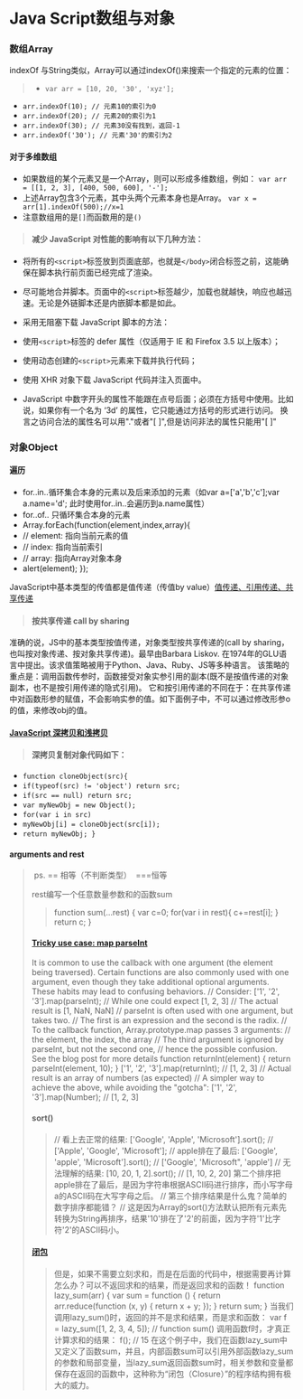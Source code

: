 # Java Script数组与对象
### 数组Array
indexOf
与String类似，Array可以通过indexOf()来搜索一个指定的元素的位置：
> * `var arr = [10, 20, '30', 'xyz'];`
* `arr.indexOf(10); // 元素10的索引为0`
* `arr.indexOf(20); // 元素20的索引为1`
* `arr.indexOf(30); // 元素30没有找到，返回-1`
* `arr.indexOf('30'); // 元素'30'的索引为2`
#### 对于多维数组
* 如果数组的某个元素又是一个Array，则可以形成多维数组，例如：
`var arr = [[1, 2, 3], [400, 500, 600], '-'];`
* 上述Array包含3个元素，其中头两个元素本身也是Array。
`var x = arr[1].indexOf(500);//x=1`  
* 注意数组用的是`[]`而函数用的是`()`

> #### 减少 JavaScript 对性能的影响有以下几种方法：
* 将所有的`<script>`标签放到页面底部，也就是`</body>`闭合标签之前，这能确保在脚本执行前页面已经完成了渲染。
* 尽可能地合并脚本。页面中的`<script>`标签越少，加载也就越快，响应也越迅速。无论是外链脚本还是内嵌脚本都是如此。
* 采用无阻塞下载 JavaScript 脚本的方法：
* 使用`<script>`标签的 defer 属性（仅适用于 IE 和 Firefox 3.5 以上版本）；
* 使用动态创建的`<script>`元素来下载并执行代码；
* 使用 XHR 对象下载 JavaScript 代码并注入页面中。 

* JavaScript 中数字开头的属性不能跟在点号后面；必须在方括号中使用。比如说，如果你有一个名为 ‘3d’ 的属性，它只能通过方括号的形式进行访问。 换言之访问合法的属性名可以用"."或者"[ ]",但是访问非法的属性只能用"[ ]"
### 对象Object
#### 遍历
* for..in..循环集合本身的元素以及后来添加的元素（如var a=['a','b','c'];var a.name='d'; 此时使用for..in..会遍历到a.name属性）
* for..of.. 只循环集合本身的元素
* Array.forEach(function(element,index,array){
 * // element: 指向当前元素的值
 * // index: 指向当前索引
 * // array: 指向Array对象本身
 * alert(element); });

JavaScript中基本类型的传值都是值传递（传值by value）[值传递、引用传递、共享传递](https://segmentfault.com/a/1190000005794070)
> #### 按共享传递 call by sharing
准确的说，JS中的基本类型按值传递，对象类型按共享传递的(call by sharing，也叫按对象传递、按对象共享传递)。最早由Barbara Liskov. 在1974年的GLU语言中提出。该求值策略被用于Python、Java、Ruby、JS等多种语言。
该策略的重点是：调用函数传参时，函数接受对象实参引用的副本(既不是按值传递的对象副本，也不是按引用传递的隐式引用)。 它和按引用传递的不同在于：在共享传递中对函数形参的赋值，不会影响实参的值。如下面例子中，不可以通过修改形参o的值，来修改obj的值。


#### [JavaScript 深拷贝和浅拷贝](http://www.jb51.net/article/91906.htm)
> #### 深拷贝复制对象代码如下：
* `function cloneObject(src){ `
* `if(typeof(src) != 'object') return src; `
* `if(src == null) return src;` 
* `var myNewObj = new Object();` 
* `for(var i in src) `
* `myNewObj[i] = cloneObject(src[i]); `
* `return myNewObj; } `



#### arguments and rest
>	<script type="text/javascript">
	   /*
       定义一个计算圆面积的函数area_of_circle()，它有两个参数：
        r: 表示圆的半径；
        pi: 表示π的值，如果不传，则默认3.14*/
function area_of_circle(r, pi) {
if (arguments.length===1)//pi==undefined pi=null arguments.length===1
return 3.14*r*r;
else return pi*r*r;
}
// 测试:
if (area_of_circle(2) === 12.56 && area_of_circle(2, 3.1416) === 12.5664) {
    alert('测试通过');
} else {
    alert('测试失败');
}
	</script>
  
  ps. == 相等（不判断类型）  ===恒等
  
  rest编写一个任意数量参数和的函数sum
> function sum(...rest) {
var c=0;
for(var i in rest){
c+=rest[i];
}
return c;
}

#### [Tricky use case: map parseInt](https://developer.mozilla.org/en-US/docs/Web/JavaScript/Reference/Global_Objects/Array/map)
>
It is common to use the callback with one argument (the element being traversed). Certain functions are also commonly used with one argument, even though they take additional optional arguments. These habits may lead to confusing behaviors.
// Consider:
['1', '2', '3'].map(parseInt);
// While one could expect [1, 2, 3]
// The actual result is [1, NaN, NaN]
// parseInt is often used with one argument, but takes two.
// The first is an expression and the second is the radix.
// To the callback function, Array.prototype.map passes 3 arguments: 
// the element, the index, the array
// The third argument is ignored by parseInt, but not the second one,
// hence the possible confusion. See the blog post for more details
function returnInt(element) {
  return parseInt(element, 10);
}
['1', '2', '3'].map(returnInt); // [1, 2, 3]
// Actual result is an array of numbers (as expected)
// A simpler way to achieve the above, while avoiding the "gotcha":
['1', '2', '3'].map(Number); // [1, 2, 3]


#### sort()
> // 看上去正常的结果:
['Google', 'Apple', 'Microsoft'].sort(); // ['Apple', 'Google', 'Microsoft'];
// apple排在了最后:
['Google', 'apple', 'Microsoft'].sort(); // ['Google', 'Microsoft", 'apple']
// 无法理解的结果:
[10, 20, 1, 2].sort(); // [1, 10, 2, 20]
第二个排序把apple排在了最后，是因为字符串根据ASCII码进行排序，而小写字母a的ASCII码在大写字母之后。
//
第三个排序结果是什么鬼？简单的数字排序都能错？
//
这是因为Array的sort()方法默认把所有元素先转换为String再排序，结果'10'排在了'2'的前面，因为字符'1'比字符'2'的ASCII码小。

#### [闭包](http://www.liaoxuefeng.com/wiki/001434446689867b27157e896e74d51a89c25cc8b43bdb3000/00143449934543461c9d5dfeeb848f5b72bd012e1113d15000)
> 但是，如果不需要立刻求和，而是在后面的代码中，根据需要再计算怎么办？可以不返回求和的结果，而是返回求和的函数！
function lazy_sum(arr) {
    var sum = function () {
        return arr.reduce(function (x, y) {
            return x + y;
        });
    }
    return sum;
}
当我们调用lazy_sum()时，返回的并不是求和结果，而是求和函数：
var f = lazy_sum([1, 2, 3, 4, 5]); // function sum()
调用函数f时，才真正计算求和的结果：
f(); // 15
>在这个例子中，我们在函数lazy_sum中又定义了函数sum，并且，内部函数sum可以引用外部函数lazy_sum的参数和局部变量，当lazy_sum返回函数sum时，相关参数和变量都保存在返回的函数中，这种称为“闭包（Closure）”的程序结构拥有极大的威力。
